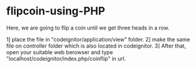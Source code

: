 flipcoin-using-PHP
==================

Here, we are going to flip a coin until we get three heads in a row.

1] place the file in "codeignitor/application/view" folder.
2] make the same file on controller folder which is also located in codeignitor.
3] After that, open your suitable web berowser and type "localhost/codeignitor/index.php/coinflip" in url.
